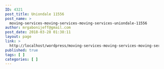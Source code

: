 ```yaml
---
ID: 4321
post_title: Uniondale 11556
post_name: >
  moving-services-moving-services-moving-services-uniondale-11556
author: mrgabonijeff@gmail.com
post_date: 2018-03-28 01:38:11
layout: page
link: >
  http://localhost/wordpress/moving-services-moving-services-moving-services-uniondale-11556/
published: true
tags: [ ]
categories: [ ]
---
```


